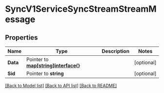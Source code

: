 # SyncV1ServiceSyncStreamStreamMessage

## Properties

Name | Type | Description | Notes
------------ | ------------- | ------------- | -------------
**Data** | Pointer to [**map[string]interface{}**](.md) |  | [optional] 
**Sid** | Pointer to **string** |  | [optional] 

[[Back to Model list]](../README.md#documentation-for-models) [[Back to API list]](../README.md#documentation-for-api-endpoints) [[Back to README]](../README.md)


